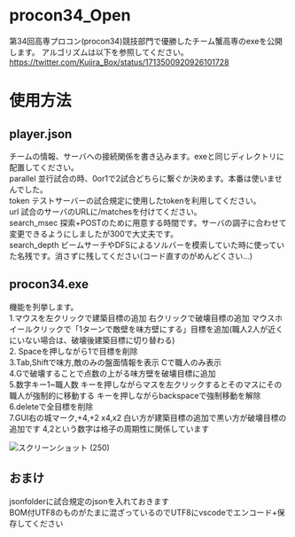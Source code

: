 # procon34_Open
第34回高専プロコン(procon34)競技部門で優勝したチーム蟹高専のexeを公開します。
アルゴリズムは以下を参照してください。
https://twitter.com/Kujira_Box/status/1713500920926101728

# 使用方法
## player.json
チームの情報、サーバへの接続関係を書き込みます。exeと同じディレクトリに配置してください。  
parallel 並行試合の時、0or1で2試合どちらに繋ぐか決めます。本番は使いませんでした。  
token テストサーバーの試合規定に使用したtokenを利用してください。  
url 試合のサーバのURLに/matchesを付けてください。  
search_msec 探索+POSTのために用意する時間です。サーバの調子に合わせて変更できるようにしましたが300で大丈夫です。  
search_depth ビームサーチやDFSによるソルバーを模索していた時に使っていた名残です。消さずに残してください(コード直すのがめんどくさい...)  

## procon34.exe
機能を列挙します。  
1.マウスを左クリックで建築目標の追加 右クリックで破壊目標の追加 マウスホイールクリックで「1ターンで敵壁を味方壁にする」目標を追加(職人2人が近くにいない場合は、破壊後建築目標に切り替わる)  
2. Spaceを押しながら1で目標を削除  
3.Tab,Shiftで味方,敵のみの盤面情報を表示 Cで職人のみ表示  
4.Gで破壊することで点数の上がる味方壁を破壊目標に追加  
5.数字キー1~職人数 キーを押しながらマスを左クリックするとそのマスにその職人が強制的に移動する キーを押しながらbackspaceで強制移動を解除  
6.deleteで全目標を削除  
7.GUI右の城マーク,+4,+2 x4,x2 白い方が建築目標の追加で黒い方が破壊目標の追加です 4,2という数字は格子の周期性に関係しています  

![スクリーンショット (250)](https://github.com/tom-techh/procon34_Open/assets/102672343/75402da7-192c-4d29-bb2f-9bce7cde965d)

## おまけ  
jsonfolderに試合規定のjsonを入れておきます  
BOM付UTF8のものがたまに混ざっているのでUTF8にvscodeでエンコード+保存してください  
